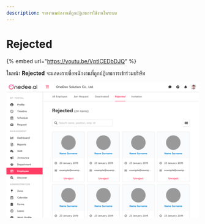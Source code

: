 ```yaml
---
description: รายงานพนักงานที่ถูกปฏิเสธการใช้งานในระบบ
---
```


# Rejected

{% embed url="https://youtu.be/VptICEDbDJQ" %}



ในหน้า **Rejected** จะแสดงรายชื่อพนักงานที่ถูกปฏิเสธการเข้าร่วมบริษัท

![](../../.gitbook/assets/06%20%281%29.png)


